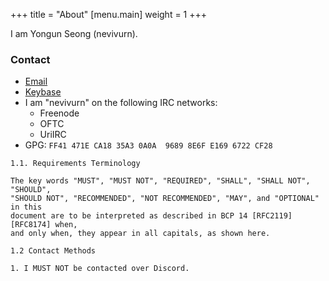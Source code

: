 +++
title = "About"
[menu.main]
weight = 1
+++

I am Yongun Seong (nevivurn).

### Contact
- [Email](mailto:nevivurn@riseup.net)
- [Keybase](https://keybase.io/nevivurn)
- I am "nevivurn" on the following IRC networks:
	- Freenode
	- OFTC
	- UriIRC
- GPG: `FF41 471E CA18 35A3 0A0A  9689 8E6F E169 6722 CF28`

```
1.1. Requirements Terminology

The key words "MUST", "MUST NOT", "REQUIRED", "SHALL", "SHALL NOT", "SHOULD",
"SHOULD NOT", "RECOMMENDED", "NOT RECOMMENDED", "MAY", and "OPTIONAL" in this
document are to be interpreted as described in BCP 14 [RFC2119] [RFC8174] when,
and only when, they appear in all capitals, as shown here.

1.2 Contact Methods

1. I MUST NOT be contacted over Discord.
```
